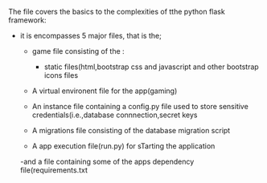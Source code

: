 The file covers the basics to the complexities of tthe python flask framework:
* it is encompasses 5 major files, that is the;
    - game file consisting of the :
       - static files(html,bootstrap css and javascript and other bootstrap icons files

    - A virtual environent file for the app(gaming)

    - An instance file containing a config.py file used to store sensitive credentials(i.e.,database connnection,secret keys

    - A migrations file consisting of the database migration script
  
    - A app execution file(run.py) for sTarting the application
      
    -and a file containing some of the apps dependency file(requirements.txt    
